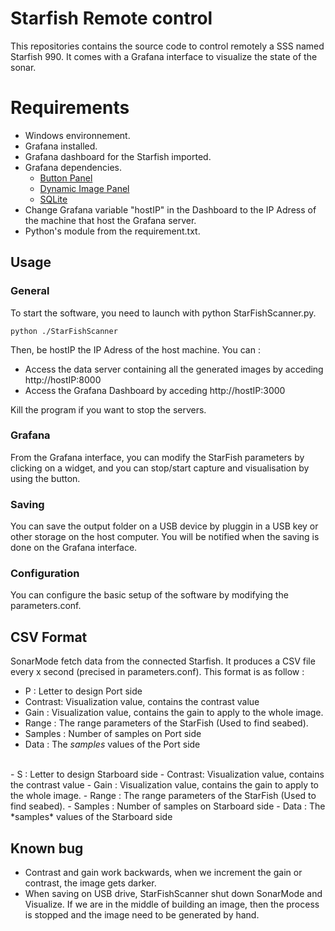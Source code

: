 # Starfish Remote control

This repositories contains the source code to control remotely a SSS named Starfish 990. It comes with a Grafana interface to visualize the state of the sonar.


# Requirements

 - Windows environnement.
 - Grafana installed.
 - Grafana dashboard for the Starfish imported.
 - Grafana dependencies.
	 -   [Button Panel](https://github.com/cloudspout/cloudspout-button-panel) 
	 -   [Dynamic Image Panel](https://github.com/Dalvany/dalvany-image-panel)
	 - [SQLite](https://github.com/fr-ser/grafana-sqlite-datasource) 
 - Change Grafana variable "hostIP" in the Dashboard to the IP Adress of the machine that host the Grafana server.
 - Python's module from the requirement.txt.

## Usage

### General

To start the software, you need to launch with python StarFishScanner.py. 

    python ./StarFishScanner

Then, be hostIP the IP Adress of the host machine. You can :

 - Access the data server containing all the generated images by acceding http://hostIP:8000
 - Access the Grafana Dashboard by acceding http://hostIP:3000

Kill the program if you want to stop the servers.

### Grafana

From the Grafana interface, you can modify the StarFish parameters by clicking on a widget, and you can stop/start capture and visualisation by using the button.

### Saving

You can save the output folder on a USB device by pluggin in a USB key or other storage on the host computer. You will be notified when the saving is done on the Grafana interface.

### Configuration

You can configure the basic setup of the software by modifying the parameters.conf.

## CSV Format

SonarMode fetch data from the connected Starfish. It produces a CSV file every x second (precised in parameters.conf). This format is as follow :
-   P : Letter to design Port side
-   Contrast: Visualization value, contains the contrast value
-   Gain : Visualization value, contains the gain to apply to the whole image.
-   Range : The range parameters of the StarFish (Used to find seabed).
-   Samples : Number of samples on Port side
-   Data : The *samples* values of the Port side
<br>
-   S : Letter to design Starboard side
-   Contrast: Visualization value, contains the contrast value
-   Gain : Visualization value, contains the gain to apply to the whole image.
-   Range : The range parameters of the StarFish (Used to find seabed).
-   Samples : Number of samples on Starboard side
-   Data : The *samples* values of the Starboard side
 
 ## Known bug
- Contrast and gain work backwards, when we increment the gain or contrast, the image gets darker.
- When saving on USB drive, StarFishScanner shut down SonarMode and Visualize. If we are in the middle of building an image, then the process is stopped and the image need to be generated by hand.

